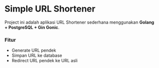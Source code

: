 # Simple URL Shortener 

Project ini adalah aplikasi URL Shortener sederhana menggunakan **Golang + PostgreSQL + Gin Gonic**.

### Fitur
- Generate URL pendek  
- Simpan URL ke database  
- Redirect URL pendek ke URL asli  
